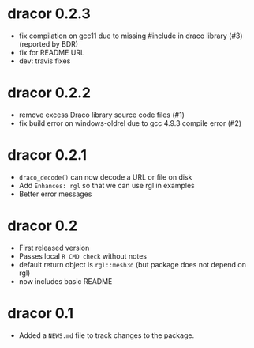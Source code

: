 # dracor 0.2.3

* fix compilation on gcc11 due to missing #include in draco library (#3)
  (reported by BDR)
* fix for README URL
* dev: travis fixes

# dracor 0.2.2

* remove excess Draco library source code files (#1)
* fix build error on windows-oldrel due to gcc 4.9.3 compile error (#2)

# dracor 0.2.1

* `draco_decode()` can now decode a URL or file on disk
* Add `Enhances: rgl` so that we can use rgl in examples
* Better error messages

# dracor 0.2

* First released version
* Passes local `R CMD check` without notes
* default return object is `rgl::mesh3d` (but package does not depend on rgl)
* now includes basic README

# dracor 0.1

* Added a `NEWS.md` file to track changes to the package.
